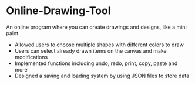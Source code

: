 # Online-Drawing-Tool

An online program where you can create drawings and designs, like a mini paint

- Allowed users to choose multiple shapes with different colors to draw
- Users can select already drawn items on the canvas and make modifications
- Implemented functions including undo, redo, print, copy, paste and more
- Designed a saving and loading system by using JSON files to store data
